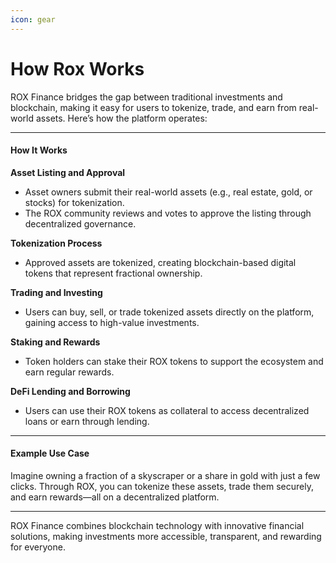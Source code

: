 ```yaml
---
icon: gear
---
```


# How Rox Works

ROX Finance bridges the gap between traditional investments and blockchain, making it easy for users to tokenize, trade, and earn from real-world assets. Here’s how the platform operates:

***

#### How It Works

**Asset Listing and Approval**

* Asset owners submit their real-world assets (e.g., real estate, gold, or stocks) for tokenization.
* The ROX community reviews and votes to approve the listing through decentralized governance.

**Tokenization Process**

* Approved assets are tokenized, creating blockchain-based digital tokens that represent fractional ownership.

**Trading and Investing**

* Users can buy, sell, or trade tokenized assets directly on the platform, gaining access to high-value investments.

**Staking and Rewards**

* Token holders can stake their ROX tokens to support the ecosystem and earn regular rewards.

**DeFi Lending and Borrowing**

* Users can use their ROX tokens as collateral to access decentralized loans or earn through lending.

***

#### Example Use Case

Imagine owning a fraction of a skyscraper or a share in gold with just a few clicks. Through ROX, you can tokenize these assets, trade them securely, and earn rewards—all on a decentralized platform.

***

ROX Finance combines blockchain technology with innovative financial solutions, making investments more accessible, transparent, and rewarding for everyone.
